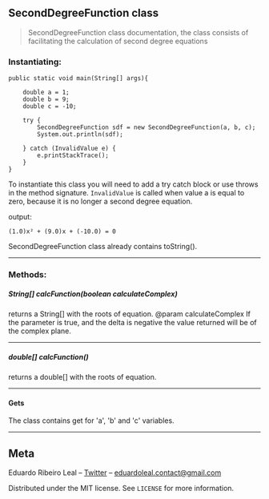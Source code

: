 ## SecondDegreeFunction class

> SecondDegreeFunction class documentation, the class consists of facilitating the calculation of second degree equations

### Instantiating:
```
public static void main(String[] args){
    
    double a = 1;
    double b = 9;
    double c = -10;
    
    try {
        SecondDegreeFunction sdf = new SecondDegreeFunction(a, b, c);
        System.out.println(sdf);

    } catch (InvalidValue e) {
        e.printStackTrace();
    }
}
```
To instantiate this class you will need to add a try catch block or use throws in the method signature.
`InvalidValue` is called when value a is equal to zero, because it is no longer a second degree equation.

output:
```
(1.0)x² + (9.0)x + (-10.0) = 0
```

SecondDegreeFunction class already contains toString().

<hr>

### Methods:

##### String[] calcFunction(boolean calculateComplex)

returns a String[] with the roots of equation.
@param calculateComplex If the parameter is true, and the delta is negative the value returned will be of the complex plane.

<hr>

##### double[] calcFunction()

returns a double[] with the roots of equation.

<hr>

#### Gets

The class contains get for 'a', 'b' and 'c' variables.

<hr>

## Meta

Eduardo Ribeiro Leal – [Twitter](https://twitter.com/Eduardo_R_Leal) – eduardoleal.contact@gmail.com

Distributed under the MIT license. See ``LICENSE`` for more information.
